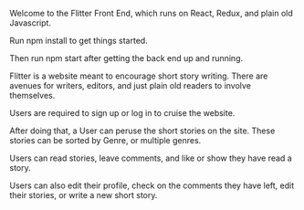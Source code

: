 Welcome to the Flitter Front End, which runs on React, Redux, and plain old Javascript.

Run npm install to get things started.

Then run npm start after getting the back end up and running.

Flitter is a website meant to encourage short story writing. There are avenues for writers, editors, and just plain old readers to involve themselves.

Users are required to sign up or log in to cruise the website.

After doing that, a User can peruse the short stories on the site. These stories can be sorted by Genre, or multiple genres.

Users can read stories, leave comments, and like or show they have read a story.

Users can also edit their profile, check on the comments they have left, edit their stories, or write a new short story.
